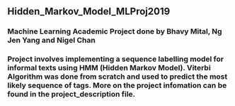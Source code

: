 ## Hidden_Markov_Model_MLProj2019

### Machine Learning Academic Project done by Bhavy Mital, Ng Jen Yang and Nigel Chan

### Project involves implementing a sequence labelling model for informal texts using HMM (Hidden Markov Model). Viterbi Algorithm was done from scratch and used to predict the most likely sequence of tags. More on the project infomation can be found in the project_description file.
